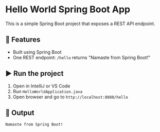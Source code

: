 # Hello World Spring Boot App

This is a simple Spring Boot project that exposes a REST API endpoint.

## 📌 Features
- Built using Spring Boot
- One REST endpoint: `/hello` returns "Namaste from Spring Boot!"

## ▶️ Run the project

1. Open in IntelliJ or VS Code
2. Run `HelloWorldApplication.java`
3. Open browser and go to `http://localhost:8080/hello`

## 🚀 Output
```
Namaste from Spring Boot!
```
